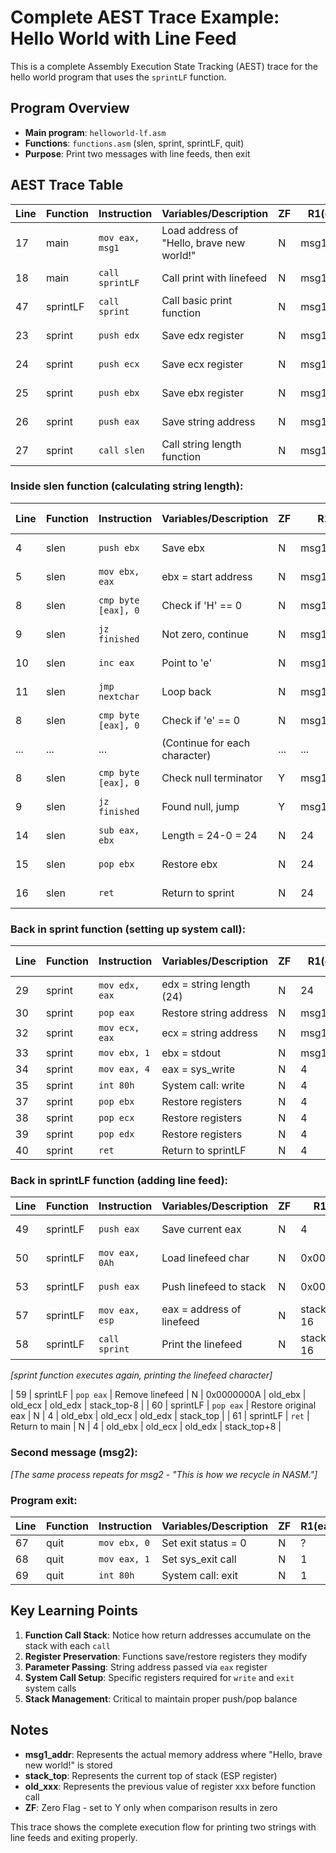 # Complete AEST Trace Example: Hello World with Line Feed

This is a complete Assembly Execution State Tracking (AEST) trace for the hello world program that uses the `sprintLF` function.

## Program Overview
- **Main program**: `helloworld-lf.asm` 
- **Functions**: `functions.asm` (slen, sprint, sprintLF, quit)
- **Purpose**: Print two messages with line feeds, then exit

## AEST Trace Table

| Line | Function | Instruction | Variables/Description | ZF | R1(eax) | R2(ebx) | R3(ecx) | R4(edx) | R5(esp) | S1 | S2 | S3 | S4 | S5 |
|------|----------|-------------|----------------------|----|---------|---------|---------|---------|---------|----|----|----|----|----|
| 17 | main | `mov eax, msg1` | Load address of "Hello, brave new world!" | N | msg1_addr | ? | ? | ? | stack_top | | | | | |
| 18 | main | `call sprintLF` | Call print with linefeed | N | msg1_addr | ? | ? | ? | stack_top-8 | ret_addr | | | | |
| 47 | sprintLF | `call sprint` | Call basic print function | N | msg1_addr | ? | ? | ? | stack_top-16 | ret_addr | ret_addr2 | | | |
| 23 | sprint | `push edx` | Save edx register | N | msg1_addr | ? | ? | ? | stack_top-24 | ret_addr | ret_addr2 | old_edx | | |
| 24 | sprint | `push ecx` | Save ecx register | N | msg1_addr | ? | ? | ? | stack_top-32 | ret_addr | ret_addr2 | old_edx | old_ecx | |
| 25 | sprint | `push ebx` | Save ebx register | N | msg1_addr | ? | ? | ? | stack_top-40 | ret_addr | ret_addr2 | old_edx | old_ecx | old_ebx |
| 26 | sprint | `push eax` | Save string address | N | msg1_addr | ? | ? | ? | stack_top-48 | ret_addr | ret_addr2 | old_edx | old_ecx | old_ebx |
| 27 | sprint | `call slen` | Call string length function | N | msg1_addr | ? | ? | ? | stack_top-56 | ret_addr | ret_addr2 | old_edx | old_ecx | old_ebx |

### Inside slen function (calculating string length):

| Line | Function | Instruction | Variables/Description | ZF | R1(eax) | R2(ebx) | R3(ecx) | R4(edx) | R5(esp) | S1-S6 (abbreviated) |
|------|----------|-------------|----------------------|----|---------|---------|---------|---------|---------|---------------------|
| 4 | slen | `push ebx` | Save ebx | N | msg1_addr | ? | ? | ? | stack_top-64 | ...old_ebx2 |
| 5 | slen | `mov ebx, eax` | ebx = start address | N | msg1_addr | msg1_addr | ? | ? | stack_top-64 | ...old_ebx2 |
| 8 | slen | `cmp byte [eax], 0` | Check if 'H' == 0 | N | msg1_addr | msg1_addr | ? | ? | stack_top-64 | ...old_ebx2 |
| 9 | slen | `jz finished` | Not zero, continue | N | msg1_addr | msg1_addr | ? | ? | stack_top-64 | ...old_ebx2 |
| 10 | slen | `inc eax` | Point to 'e' | N | msg1_addr+1 | msg1_addr | ? | ? | stack_top-64 | ...old_ebx2 |
| 11 | slen | `jmp nextchar` | Loop back | N | msg1_addr+1 | msg1_addr | ? | ? | stack_top-64 | ...old_ebx2 |
| 8 | slen | `cmp byte [eax], 0` | Check if 'e' == 0 | N | msg1_addr+1 | msg1_addr | ? | ? | stack_top-64 | ...old_ebx2 |
| ... | ... | ... | (Continue for each character) | ... | ... | ... | ... | ... | ... | ... |
| 8 | slen | `cmp byte [eax], 0` | Check null terminator | Y | msg1_addr+24 | msg1_addr | ? | ? | stack_top-64 | ...old_ebx2 |
| 9 | slen | `jz finished` | Found null, jump | Y | msg1_addr+24 | msg1_addr | ? | ? | stack_top-64 | ...old_ebx2 |
| 14 | slen | `sub eax, ebx` | Length = 24-0 = 24 | N | 24 | msg1_addr | ? | ? | stack_top-64 | ...old_ebx2 |
| 15 | slen | `pop ebx` | Restore ebx | N | 24 | old_ebx | ? | ? | stack_top-56 | ...original_stack |
| 16 | slen | `ret` | Return to sprint | N | 24 | old_ebx | ? | ? | stack_top-48 | ...original_stack |

### Back in sprint function (setting up system call):

| Line | Function | Instruction | Variables/Description | ZF | R1(eax) | R2(ebx) | R3(ecx) | R4(edx) | S1-S5 (abbreviated) |
|------|----------|-------------|----------------------|----|---------|---------|---------|---------|---------------------|
| 29 | sprint | `mov edx, eax` | edx = string length (24) | N | 24 | old_ebx | ? | 24 | ...msg1_addr |
| 30 | sprint | `pop eax` | Restore string address | N | msg1_addr | old_ebx | ? | 24 | ...original_stack |
| 32 | sprint | `mov ecx, eax` | ecx = string address | N | msg1_addr | old_ebx | msg1_addr | 24 | ...original_stack |
| 33 | sprint | `mov ebx, 1` | ebx = stdout | N | msg1_addr | 1 | msg1_addr | 24 | ...original_stack |
| 34 | sprint | `mov eax, 4` | eax = sys_write | N | 4 | 1 | msg1_addr | 24 | ...original_stack |
| 35 | sprint | `int 80h` | System call: write | N | 4 | 1 | msg1_addr | 24 | ...original_stack |
| 37 | sprint | `pop ebx` | Restore registers | N | 4 | old_ebx | msg1_addr | 24 | ...original_stack |
| 38 | sprint | `pop ecx` | Restore registers | N | 4 | old_ebx | old_ecx | 24 | ...original_stack |
| 39 | sprint | `pop edx` | Restore registers | N | 4 | old_ebx | old_ecx | old_edx | ...original_stack |
| 40 | sprint | `ret` | Return to sprintLF | N | 4 | old_ebx | old_ecx | old_edx | ...original_stack |

### Back in sprintLF function (adding line feed):

| Line | Function | Instruction | Variables/Description | ZF | R1(eax) | R2(ebx) | R3(ecx) | R4(edx) | R5(esp) |
|------|----------|-------------|----------------------|----|---------|---------|---------|---------|---------|
| 49 | sprintLF | `push eax` | Save current eax | N | 4 | old_ebx | old_ecx | old_edx | stack_top-8 |
| 50 | sprintLF | `mov eax, 0Ah` | Load linefeed char | N | 0x0000000A | old_ebx | old_ecx | old_edx | stack_top-8 |
| 53 | sprintLF | `push eax` | Push linefeed to stack | N | 0x0000000A | old_ebx | old_ecx | old_edx | stack_top-16 |
| 57 | sprintLF | `mov eax, esp` | eax = address of linefeed | N | stack_top-16 | old_ebx | old_ecx | old_edx | stack_top-16 |
| 58 | sprintLF | `call sprint` | Print the linefeed | N | stack_top-16 | old_ebx | old_ecx | old_edx | stack_top-24 |

*[sprint function executes again, printing the linefeed character]*

| 59 | sprintLF | `pop eax` | Remove linefeed | N | 0x0000000A | old_ebx | old_ecx | old_edx | stack_top-8 |
| 60 | sprintLF | `pop eax` | Restore original eax | N | 4 | old_ebx | old_ecx | old_edx | stack_top |
| 61 | sprintLF | `ret` | Return to main | N | 4 | old_ebx | old_ecx | old_edx | stack_top+8 |

### Second message (msg2):

*[The same process repeats for msg2 - "This is how we recycle in NASM."]*

### Program exit:

| Line | Function | Instruction | Variables/Description | ZF | R1(eax) | R2(ebx) |
|------|----------|-------------|----------------------|----|---------|---------|
| 67 | quit | `mov ebx, 0` | Set exit status = 0 | N | ? | 0 |
| 68 | quit | `mov eax, 1` | Set sys_exit call | N | 1 | 0 |
| 69 | quit | `int 80h` | System call: exit | N | 1 | 0 |

## Key Learning Points

1. **Function Call Stack**: Notice how return addresses accumulate on the stack with each `call`
2. **Register Preservation**: Functions save/restore registers they modify
3. **Parameter Passing**: String address passed via `eax` register
4. **System Call Setup**: Specific registers required for `write` and `exit` system calls
5. **Stack Management**: Critical to maintain proper push/pop balance

## Notes

- **msg1_addr**: Represents the actual memory address where "Hello, brave new world!" is stored
- **stack_top**: Represents the current top of stack (ESP register)
- **old_xxx**: Represents the previous value of register xxx before function call
- **ZF**: Zero Flag - set to Y only when comparison results in zero

This trace shows the complete execution flow for printing two strings with line feeds and exiting properly.